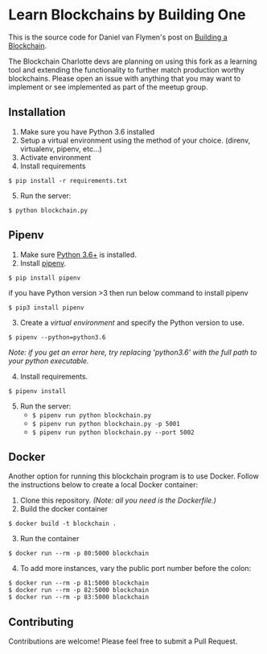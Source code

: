 # Learn Blockchains by Building One

This is the source code for Daniel van Flymen's post on [Building a Blockchain](https://medium.com/p/117428612f46).

The Blockchain Charlotte devs are planning on using this fork as a learning tool and extending the functionality to further match production worthy blockchains.  Please open an issue with anything that you may want to implement or see implemented as part of the meetup group.

## Installation
1. Make sure you have Python 3.6 installed
2. Setup a virtual environment using the method of your choice. (direnv, virtualenv, pipenv, etc...)
3. Activate environment
4. Install requirements
```
$ pip install -r requirements.txt
```
5. Run the server:
```
$ python blockchain.py
```
## Pipenv
1. Make sure [Python 3.6+](https://www.python.org/downloads/) is installed. 
2. Install [pipenv](https://github.com/kennethreitz/pipenv). 

```
$ pip install pipenv 
```
if you have Python version >3 then run below command to install pipenv

```
$ pip3 install pipenv 
```

3. Create a _virtual environment_ and specify the Python version to use. 

```
$ pipenv --python=python3.6
```
*Note: if you get an error here, try replacing 'python3.6' with the full path to your python executable.*

4. Install requirements.  

```
$ pipenv install 
``` 

5. Run the server:
    * `$ pipenv run python blockchain.py` 
    * `$ pipenv run python blockchain.py -p 5001`
    * `$ pipenv run python blockchain.py --port 5002`
    
## Docker

Another option for running this blockchain program is to use Docker.  Follow the instructions below to create a local Docker container:

1. Clone this repository. *(Note: all you need is the Dockerfile.)*
2. Build the docker container

```
$ docker build -t blockchain .
```

3. Run the container

```
$ docker run --rm -p 80:5000 blockchain
```

4. To add more instances, vary the public port number before the colon:

```
$ docker run --rm -p 81:5000 blockchain
$ docker run --rm -p 82:5000 blockchain
$ docker run --rm -p 83:5000 blockchain
```

## Contributing

Contributions are welcome! Please feel free to submit a Pull Request.

